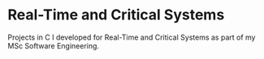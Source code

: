 # Real-Time and Critical Systems

Projects in C I developed for Real-Time and Critical Systems as part of my MSc
Software Engineering.

